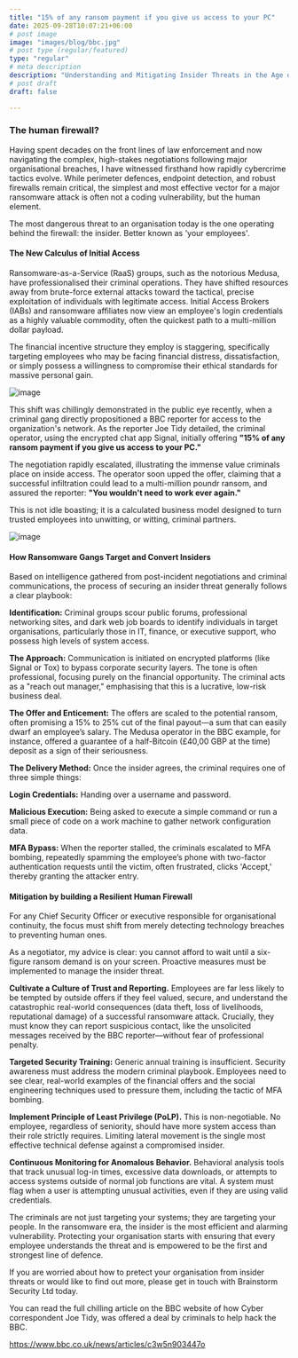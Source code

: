 ```yaml
---
title: "15% of any ransom payment if you give us access to your PC"
date: 2025-09-28T10:07:21+06:00
# post image
image: "images/blog/bbc.jpg"
# post type (regular/featured)
type: "regular"
# meta description
description: "Understanding and Mitigating Insider Threats in the Age of Ransomware - Are your employees being targetted?"
# post draft
draft: false

---
```

### The human firewall? 

Having spent decades on the front lines of law enforcement and now navigating the complex, high-stakes negotiations following major organisational breaches, I have witnessed firsthand how rapidly cybercrime tactics evolve. While perimeter defences, endpoint detection, and robust firewalls remain critical, the simplest and most effective vector for a major ransomware attack is often not a coding vulnerability, but the human element.

The most dangerous threat to an organisation today is the one operating behind the firewall: the insider. Better known as 'your employees'.

#### The New Calculus of Initial Access

Ransomware-as-a-Service (RaaS) groups, such as the notorious Medusa, have professionalised their criminal operations. They have shifted resources away from brute-force external attacks toward the tactical, precise exploitation of individuals with legitimate access. Initial Access Brokers (IABs) and ransomware affiliates now view an employee's login credentials as a highly valuable commodity, often the quickest path to a multi-million dollar payload.

The financial incentive structure they employ is staggering, specifically targeting employees who may be facing financial distress, dissatisfaction, or simply possess a willingness to compromise their ethical standards for massive personal gain.

![image](../../images/blog/hacker1.jpg)

This shift was chillingly demonstrated in the public eye recently, when a criminal gang directly propositioned a BBC reporter for access to the organization's network. As the reporter Joe Tidy detailed, the criminal operator, using the encrypted chat app Signal, initially offering **"15% of any ransom payment if you give us access to your PC."**

The negotiation rapidly escalated, illustrating the immense value criminals place on inside access. The operator soon upped the offer, claiming that a successful infiltration could lead to a multi-million poundr ransom, and assured the reporter: **"You wouldn't need to work ever again."**

This is not idle boasting; it is a calculated business model designed to turn trusted employees into unwitting, or witting, criminal partners.

![image](../../images/blog/bbc.jpg)

#### How Ransomware Gangs Target and Convert Insiders

Based on intelligence gathered from post-incident negotiations and criminal communications, the process of securing an insider threat generally follows a clear playbook:

**Identification:** Criminal groups scour public forums, professional networking sites, and dark web job boards to identify individuals in target organisations, particularly those in IT, finance, or executive support, who possess high levels of system access.

**The Approach:** Communication is initiated on encrypted platforms (like Signal or Tox) to bypass corporate security layers. The tone is often professional, focusing purely on the financial opportunity. The criminal acts as a "reach out manager," emphasising that this is a lucrative, low-risk business deal.

**The Offer and Enticement:** The offers are scaled to the potential ransom, often promising a 15% to 25% cut of the final payout—a sum that can easily dwarf an employee’s salary. The Medusa operator in the BBC example, for instance, offered a guarantee of a half-Bitcoin (£40,00 GBP at the time) deposit as a sign of their seriousness.

**The Delivery Method:** Once the insider agrees, the criminal requires one of three simple things:

**Login Credentials:** Handing over a username and password.

**Malicious Execution:** Being asked to execute a simple command or run a small piece of code on a work machine to gather network configuration data.

**MFA Bypass:** When the reporter stalled, the criminals escalated to MFA bombing, repeatedly spamming the employee’s phone with two-factor authentication requests until the victim, often frustrated, clicks 'Accept,' thereby granting the attacker entry.

#### Mitigation by building a Resilient Human Firewall

For any Chief Security Officer or executive responsible for organisational continuity, the focus must shift from merely detecting technology breaches to preventing human ones.

As a negotiator, my advice is clear: you cannot afford to wait until a six-figure ransom demand is on your screen. Proactive measures must be implemented to manage the insider threat.

**Cultivate a Culture of Trust and Reporting.** Employees are far less likely to be tempted by outside offers if they feel valued, secure, and understand the catastrophic real-world consequences (data theft, loss of livelihoods, reputational damage) of a successful ransomware attack. Crucially, they must know they can report suspicious contact, like the unsolicited messages received by the BBC reporter—without fear of professional penalty.

**Targeted Security Training:** Generic annual training is insufficient. Security awareness must address the modern criminal playbook. Employees need to see clear, real-world examples of the financial offers and the social engineering techniques used to pressure them, including the tactic of MFA bombing.

**Implement Principle of Least Privilege (PoLP).** This is non-negotiable. No employee, regardless of seniority, should have more system access than their role strictly requires. Limiting lateral movement is the single most effective technical defense against a compromised insider.

**Continuous Monitoring for Anomalous Behavior.** Behavioral analysis tools that track unusual log-in times, excessive data downloads, or attempts to access systems outside of normal job functions are vital. A system must flag when a user is attempting unusual activities, even if they are using valid credentials.


The criminals are not just targeting your systems; they are targeting your people. In the ransomware era, the insider is the most efficient and alarming vulnerability. Protecting your organisation starts with ensuring that every employee understands the threat and is empowered to be the first and strongest line of defence.


If you are worried about how to pretect your organisation from insider threats or would like to find out more, please get in touch with Brainstorm Security Ltd today. 

You can read the full chilling article on the BBC website of how Cyber correspondent Joe Tidy, was offered a deal by criminals to help hack the BBC.


 https://www.bbc.co.uk/news/articles/c3w5n903447o 